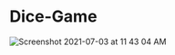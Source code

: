 # Dice-Game
![Screenshot 2021-07-03 at 11 43 04 AM](https://user-images.githubusercontent.com/84308540/124345041-e6c2e400-dbf3-11eb-8341-ddc09037b36d.png)

